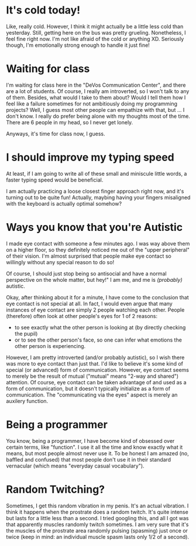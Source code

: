 
# It's cold today!
Like, really cold. However, I think it might actually be a little less cold than yesterday. Still, getting here on the bus was pretty grueling. Nonetheless, I feel fine right now. I'm not like afraid of the cold or anything XD. Seriously though, I'm emotionally strong enough to handle it just fine!

# Waiting for class
I'm waiting for class here in the "DeVos Communication Center", and there are a lot of students. Of course, I really am introverted, so I won't talk to any of them. Besides, what would I take to them about? Would I tell them how I feel like a failure sometimes for not ambitiously doing my programming projects? Well, I guess most other people can empathize with that, but ... I don't know. I really do prefer being alone with my thoughts most of the time. There are 6 people in my head, so I never get lonely.

Anyways, it's time for class now, I guess.

# I should improve my typing speed
At least, if I am going to write all of these small and miniscule little words, a faster typing speed would be beneficial.

I am actually practicing a loose closest finger approach right now, and it's turning out to be quite fun! Actually, maybing having your fingers misaligned with the keyboard is actually optimal somehow?

# Ways you know that you're Autistic
I made eye contact with someone a few minutes ago. I was way above them on a higher floor, so they definitely noticed me out of the "upper peripheral" of their vision. I'm almost surprised that people make eye contact so willingly without any special reason to do so!

Of course, I should just stop being so antisocial and have a normal perspective on the whole matter, but hey!" I am me, and me is *(probably)* autistic.

Okay, after thinking about it for a minute, I have come to the conclusion that eye contact is not special at all. In fact, I would even argue that many instances of eye contact are simply 2 people watching each other. People (therefore) often look at other people's eyes for 1 of 2 reasons:
* to see exactly what the other person is looking at (by directly checking the pupil)
* or to see the other person's face, so one can infer what emotions the other person is experiencing.

However, I am pretty introverted (and/or probably autistic), so I wish there was more to eye contact than just that. I'd like to believe it's some kind of special (or advanced) form of communication. However, eye contact seems to merely be the result of mutual ("mutual" means "2-way and shared") attention. Of course, eye contact can be taken advantage of and used as a form of communication, but it doesn't typically initialize as a form of communication. The "communicating via the eyes" aspect is merely an auxilery function.

# Being a programmer
You know, being a programmer, I have become kind of obsessed over certain terms, like "function". I use it all the time and know exactly what it means, but most people almost never use it. To be honest I am amazed (no, baffled and confused) that most people don't use it in their standard vernacular (which means "everyday casual vocabulary").

# Random Twitching?
Sometimes, I get this random vibration in my penis. It's an actual vibration. I think it happens when the prostrate does a random twitch. It's quite intense but lasts for a little less than a second. I tried googling this, and all I got was that apparently muscles randomly twitch sometimes. I am very sure that it's the muscles of the prostrate area randomly pulsing (spasming) just once or twice (keep in mind: an individual muscle spasm lasts only 1/2 of a second).

